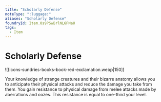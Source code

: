 ```yaml
---
title: "Scholarly Defense"
noteType: ":luggage:"
aliases: "Scholarly Defense"
foundryId: Item.Os9PSwBrlNL6PNaU
tags:
  - Item
---
```


# Scholarly Defense
![[icons-sundries-books-book-red-exclamation.webp|150]]

Your knowledge of strange creatures and their bizarre anatomy allows you to anticipate their physical attacks and reduce the damage you take from them. You gain resistance to physical damage from melee attacks made by aberrations and oozes. This resistance is equal to one-third your level.
